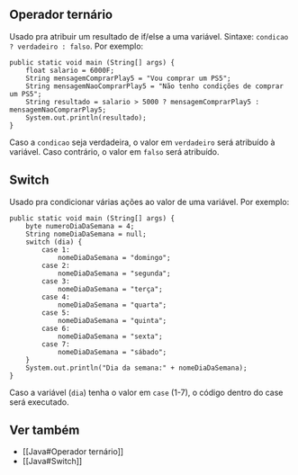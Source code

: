 ## Operador ternário
Usado pra atribuir um resultado de if/else a uma variável.
Sintaxe: `condicao ? verdadeiro : falso`.
Por exemplo:
```
public static void main (String[] args) {  
    float salario = 6000F;  
    String mensagemComprarPlay5 = "Vou comprar um PS5";  
    String mensagemNaoComprarPlay5 = "Não tenho condições de comprar um PS5";  
    String resultado = salario > 5000 ? mensagemComprarPlay5 : mensagemNaoComprarPlay5;  
    System.out.println(resultado);  
}
```
Caso a `condicao` seja verdadeira, o valor em `verdadeiro` será atribuído à variável. Caso contrário, o valor em `falso` será atribuído.
## Switch
Usado pra condicionar várias ações ao valor de uma variável.
Por exemplo:
```
public static void main (String[] args) {  
    byte numeroDiaDaSemana = 4;  
    String nomeDiaDaSemana = null;  
    switch (dia) {  
        case 1:  
            nomeDiaDaSemana = "domingo";  
        case 2:  
            nomeDiaDaSemana = "segunda";  
        case 3:  
            nomeDiaDaSemana = "terça";  
        case 4:  
            nomeDiaDaSemana = "quarta";  
        case 5:  
            nomeDiaDaSemana = "quinta";  
        case 6:  
            nomeDiaDaSemana = "sexta";  
        case 7:  
            nomeDiaDaSemana = "sábado";  
    }  
    System.out.println("Dia da semana:" + nomeDiaDaSemana);  
}
```
Caso a variável (`dia`) tenha o valor em `case` (1-7), o código dentro do case será executado.
## Ver também
- [[Java#Operador ternário]]
- [[Java#Switch]]